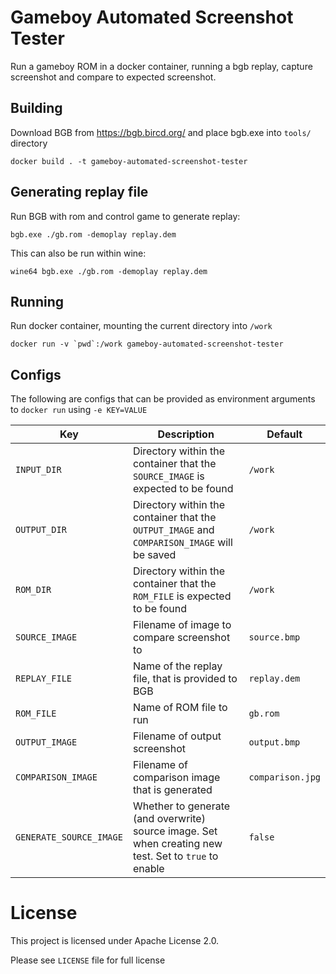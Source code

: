 
# Gameboy Automated Screenshot Tester

Run a gameboy ROM in a docker container, running a bgb replay, capture screenshot and compare to expected screenshot.

## Building

Download BGB from https://bgb.bircd.org/ and place bgb.exe into `tools/` directory

```
docker build . -t gameboy-automated-screenshot-tester
```

## Generating replay file

Run BGB with rom and control game to generate replay:

```
bgb.exe ./gb.rom -demoplay replay.dem
```

This can also be run within wine:

```
wine64 bgb.exe ./gb.rom -demoplay replay.dem
```

## Running

Run docker container, mounting the current directory into `/work`

```
docker run -v `pwd`:/work gameboy-automated-screenshot-tester
```

## Configs

The following are configs that can be provided as environment arguments to `docker run` using `-e KEY=VALUE`

| Key  | Description | Default |
--- | --- | --- |
| `INPUT_DIR` | Directory within the container that the `SOURCE_IMAGE` is expected to be found | `/work` |
| `OUTPUT_DIR` | Directory within the container that the `OUTPUT_IMAGE` and `COMPARISON_IMAGE` will be saved | `/work` |
| `ROM_DIR` | Directory within the container that the `ROM_FILE` is expected to be found | `/work` |
| `SOURCE_IMAGE` | Filename of image to compare screenshot to | `source.bmp` |
| `REPLAY_FILE` | Name of the replay file, that is provided to BGB | `replay.dem` |
| `ROM_FILE` | Name of ROM file to run | `gb.rom` |
| `OUTPUT_IMAGE` | Filename of output screenshot | `output.bmp` |
| `COMPARISON_IMAGE` | Filename of comparison image that is generated | `comparison.jpg` |
| `GENERATE_SOURCE_IMAGE` | Whether to generate (and overwrite) source image. Set when creating new test. Set to `true` to enable | `false` |


# License

This project is licensed under Apache License 2.0.

Please see `LICENSE` file for full license

